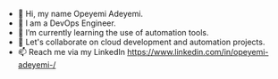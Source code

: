 - 👋 Hi, my name Opeyemi Adeyemi.
- 👀 I am a DevOps Engineer.
- 🌱 I’m currently learning the use of automation tools.
- 💞️ Let's collaborate on cloud development and automation projects.
- 📫 Reach me via my LinkedIn https://www.linkedin.com/in/opeyemi-adeyemi-/
